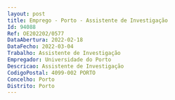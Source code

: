 ```yaml
--- 
layout: post
title: Emprego - Porto - Assistente de Investigação
Id: 94088
Ref: OE202202/0577
DataAbertura: 2022-02-18
DataFecho: 2022-03-04
Trabalho: Assistente de Investigação
Empregador: Universidade do Porto
Descricao: Assistente de Investigação
CodigoPostal: 4099-002 PORTO
Concelho: Porto
Distrito: Porto
--- 
```

